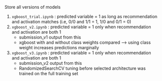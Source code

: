 Store all versions of models

1) `xgboost_trial.ipynb` : predicted variable = 1 as long as recommendation and activation matches (i.e, 0/0 and 1/1 = 1, 1/0 and 0/1 = 0)
2) `xgboost_v2.ipynb` : predicted variable = 1 only when recommendation and activation are both 1
     - submission_v1 output from this
     - xgboost with and without class weights compared --> using class weight increases predictions marginally
3) `xgboost_v3.ipynb` : predicted variable = 1 only when recommendation and activation are both 1
     - submission_v2 output from this
     - RandomizedSearchCV tuning before selected architecture was trained on the full training set
